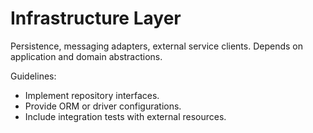 # Infrastructure Layer

Persistence, messaging adapters, external service clients.
Depends on application and domain abstractions.

Guidelines:
- Implement repository interfaces.
- Provide ORM or driver configurations.
- Include integration tests with external resources.